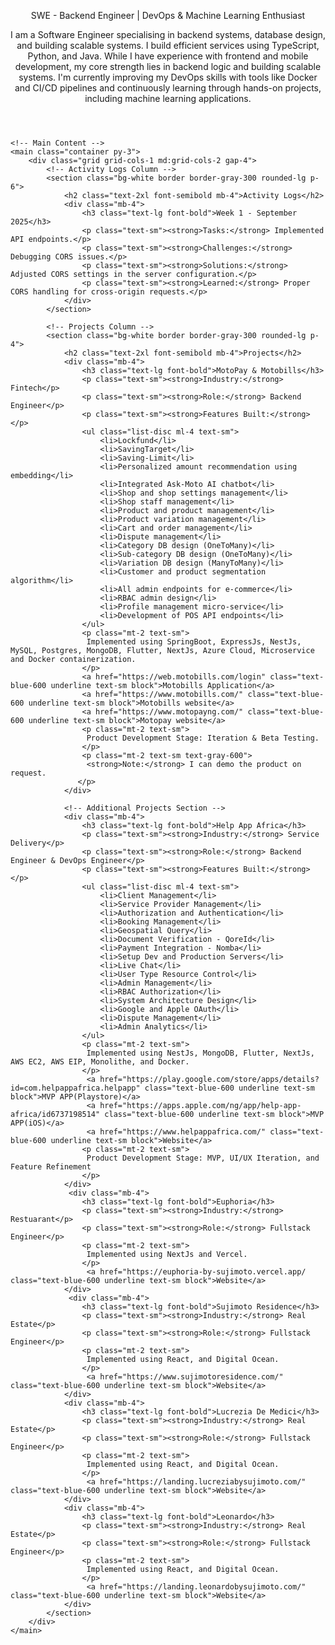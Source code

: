 <html lang="en">
<head>
    <meta charset="UTF-8">
    <meta name="viewport" content="width=device-width, initial-scale=1.0">
    <link rel="stylesheet" href="https://cdnjs.cloudflare.com/ajax/libs/tailwindcss/2.2.19/tailwind.min.css">
    <script src="https://kit.fontawesome.com/a076d05399.js" crossorigin="anonymous"></script>
    <link rel="stylesheet" href="https://cdnjs.cloudflare.com/ajax/libs/font-awesome/5.15.4/css/all.min.css">
</head>
<body class="bg-white text-black font-sans">
    <!-- Header -->
    <header class="text-center pb-10 border-b border-gray-300">
        <p class="text-xl mt-2 font-light text-justify">SWE - Backend Engineer | DevOps & Machine Learning Enthusiast</p>
        <!-- Social Links -->
        <div class="flex justify-center mt-4 space-x-6">
            <a href="https://www.linkedin.com/in/hampoechebede" class="text-xl text-blue-600" target="_blank"><i class="fab fa-linkedin"></i></a>
            <a href="https://github.com/bedehampo" class="text-xl text-gray-900" target="_blank"><i class="fab fa-github"></i></a>
            <a href="mailto:hampoherobede@gmail.com" class="text-xl text-red-600" target="_blank"><i class="fas fa-envelope"></i></a>
            <a href="https://dev.to/bede_hampo" class="text-xl text-black" target="_blank"><i class="fab fa-dev"></i></a>
            <a href="https://www.youtube.com/@bede_hampo" class="text-xl text-red-500" target="_blank"><i class="fab fa-youtube"></i></a>
            <a href="https://www.instagram.com/bede_hampo/" class="text-primary text-decoration-none border-0" target="_blank"><i class="fab fa-instagram"></i></a>
        </div>
        <p class="text-l mt-2 font-light text-justify max-w-4xl mx-auto">I am a Software Engineer specialising in backend systems, database design, and building scalable systems. I build efficient services using TypeScript, Python, and Java. While I have experience with frontend and mobile development, my core strength lies in backend logic and building scalable systems. I'm currently improving my DevOps skills with tools like Docker and CI/CD pipelines and continuously learning through hands-on projects, including machine learning applications.</p>
    </header>

    <!-- Main Content -->
    <main class="container py-3">
        <div class="grid grid-cols-1 md:grid-cols-2 gap-4">
            <!-- Activity Logs Column -->
            <section class="bg-white border border-gray-300 rounded-lg p-6">
                <h2 class="text-2xl font-semibold mb-4">Activity Logs</h2>
                <div class="mb-4">
                    <h3 class="text-lg font-bold">Week 1 - September 2025</h3>
                    <p class="text-sm"><strong>Tasks:</strong> Implemented API endpoints.</p>
                    <p class="text-sm"><strong>Challenges:</strong> Debugging CORS issues.</p>
                    <p class="text-sm"><strong>Solutions:</strong> Adjusted CORS settings in the server configuration.</p>
                    <p class="text-sm"><strong>Learned:</strong> Proper CORS handling for cross-origin requests.</p>
                </div>
            </section>

            <!-- Projects Column -->
            <section class="bg-white border border-gray-300 rounded-lg p-4">
                <h2 class="text-2xl font-semibold mb-4">Projects</h2>
                <div class="mb-4">
                    <h3 class="text-lg font-bold">MotoPay & Motobills</h3>
                    <p class="text-sm"><strong>Industry:</strong> Fintech</p>
                    <p class="text-sm"><strong>Role:</strong> Backend Engineer</p>
                    <p class="text-sm"><strong>Features Built:</strong></p>
                    <ul class="list-disc ml-4 text-sm">
                        <li>Lockfund</li>
                        <li>SavingTarget</li>
                        <li>Saving-Limit</li>
                        <li>Personalized amount recommendation using embedding</li>
                        <li>Integrated Ask-Moto AI chatbot</li>
                        <li>Shop and shop settings management</li>
                        <li>Shop staff management</li>
                        <li>Product and product management</li>
                        <li>Product variation management</li>
                        <li>Cart and order management</li>
                        <li>Dispute management</li>
                        <li>Category DB design (OneToMany)</li>
                        <li>Sub-category DB design (OneToMany)</li>
                        <li>Variation DB design (ManyToMany)</li>
                        <li>Customer and product segmentation algorithm</li>
                        <li>All admin endpoints for e-commerce</li>
                        <li>RBAC admin design</li>
                        <li>Profile management micro-service</li>
                        <li>Development of POS API endpoints</li>
                    </ul>
                    <p class="mt-2 text-sm">
                     Implemented using SpringBoot, ExpressJs, NestJs, MySQL, Postgres, MongoDB, Flutter, NextJs, Azure Cloud, Microservice and Docker containerization.
                    </p>
                    <a href="https://web.motobills.com/login" class="text-blue-600 underline text-sm block">Motobills Application</a>
                    <a href="https://www.motobills.com/" class="text-blue-600 underline text-sm block">Motobills website</a>
                    <a href="https://www.motopayng.com/" class="text-blue-600 underline text-sm block">Motopay website</a>
                    <p class="mt-2 text-sm">
                     Product Development Stage: Iteration & Beta Testing.
                    </p>
                    <p class="mt-2 text-sm text-gray-600">
                     <strong>Note:</strong> I can demo the product on request.
                   </p>
                </div>

                <!-- Additional Projects Section -->
                <div class="mb-4">
                    <h3 class="text-lg font-bold">Help App Africa</h3>
                    <p class="text-sm"><strong>Industry:</strong> Service Delivery</p>
                    <p class="text-sm"><strong>Role:</strong> Backend Engineer & DevOps Engineer</p>
                    <p class="text-sm"><strong>Features Built:</strong></p>
                    <ul class="list-disc ml-4 text-sm">
                        <li>Client Management</li>
                        <li>Service Provider Management</li>
                        <li>Authorization and Authentication</li>
                        <li>Booking Management</li>
                        <li>Geospatial Query</li>
                        <li>Document Verification - QoreId</li>
                        <li>Payment Integration - Nomba</li>
                        <li>Setup Dev and Production Servers</li>
                        <li>Live Chat</li>
                        <li>User Type Resource Control</li>
                        <li>Admin Management</li>
                        <li>RBAC Authorization</li>
                        <li>System Architecture Design</li>
                        <li>Google and Apple OAuth</li>
                        <li>Dispute Management</li>
                        <li>Admin Analytics</li>
                    </ul>
                    <p class="mt-2 text-sm">
                     Implemented using NestJs, MongoDB, Flutter, NextJs, AWS EC2, AWS EIP, Monolithe, and Docker.
                    </p>
                     <a href="https://play.google.com/store/apps/details?id=com.helpappafrica.helpapp" class="text-blue-600 underline text-sm block">MVP APP(Playstore)</a>
                     <a href="https://apps.apple.com/ng/app/help-app-africa/id6737198514" class="text-blue-600 underline text-sm block">MVP APP(iOS)</a>
                     <a href="https://www.helpappafrica.com/" class="text-blue-600 underline text-sm block">Website</a>
                    <p class="mt-2 text-sm">
                     Product Development Stage: MVP, UI/UX Iteration, and Feature Refinement
                    </p>
                </div>
                 <div class="mb-4">
                    <h3 class="text-lg font-bold">Euphoria</h3>
                    <p class="text-sm"><strong>Industry:</strong> Restuarant</p>
                    <p class="text-sm"><strong>Role:</strong> Fullstack Engineer</p>
                    <p class="mt-2 text-sm">
                     Implemented using NextJs and Vercel.
                    </p>
                     <a href="https://euphoria-by-sujimoto.vercel.app/ class="text-blue-600 underline text-sm block">Website</a>
                </div>
                 <div class="mb-4">
                    <h3 class="text-lg font-bold">Sujimoto Residence</h3>
                    <p class="text-sm"><strong>Industry:</strong> Real Estate</p>
                    <p class="text-sm"><strong>Role:</strong> Fullstack Engineer</p>
                    <p class="mt-2 text-sm">
                     Implemented using React, and Digital Ocean.
                    </p>
                     <a href="https://www.sujimotoresidence.com/" class="text-blue-600 underline text-sm block">Website</a>
                </div>
                <div class="mb-4">
                    <h3 class="text-lg font-bold">Lucrezia De Medici</h3>
                    <p class="text-sm"><strong>Industry:</strong> Real Estate</p>
                    <p class="text-sm"><strong>Role:</strong> Fullstack Engineer</p>
                    <p class="mt-2 text-sm">
                     Implemented using React, and Digital Ocean.
                    </p>
                     <a href="https://landing.lucreziabysujimoto.com/" class="text-blue-600 underline text-sm block">Website</a>
                </div>
                <div class="mb-4">
                    <h3 class="text-lg font-bold">Leonardo</h3>
                    <p class="text-sm"><strong>Industry:</strong> Real Estate</p>
                    <p class="text-sm"><strong>Role:</strong> Fullstack Engineer</p>
                    <p class="mt-2 text-sm">
                     Implemented using React, and Digital Ocean.
                    </p>
                     <a href="https://landing.leonardobysujimoto.com/" class="text-blue-600 underline text-sm block">Website</a>
                </div>
            </section>
        </div>
    </main>
</body>
</html>
